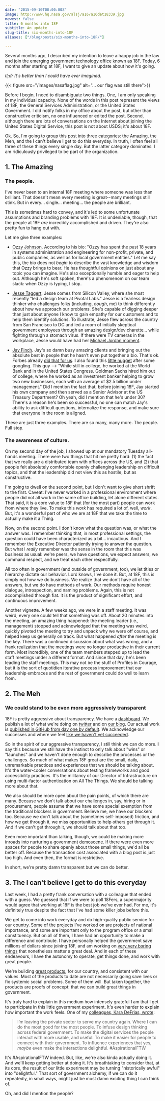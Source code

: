 ```yaml
---
date: "2015-09-10T00:00:00Z"
image: http://www.hq.nasa.gov/alsj/a16/a16det18339.jpg
newest: false
title: 6 months into 18F
subtitle: An update
slug-title: six-months-into-18F
aliases: ["/blog/posts/six-months-into-18F/"]

---
```


Several months ago, I described my intention to leave a happy job in the law and [join the emerging government technology office known as 18F](https://esq.io/blog/posts/joining-18f/). Today, 6 months after starting at 18F, I want to give an update about how it's going.

*tl;dr It's better than I could have ever imagined.*

<!--break-->

{{< figure src="/images/nasaflag.jpg" alt="... our flag was still there">}}

Before I begin, I need to disambiguate two things. One, I am only speaking in my individual capacity. None of the words in this post represent the views of 18F, the General Services Administration, or the United States Government. I did notify folks in my office about the post, but other than constructive criticism, no one influenced or edited the post. Second, although there are lots of conversations on the Internet about joining the United States Digital Service, this post is not about USDS; it's about 18F.

Ok. So, I'm going to group this post into three categories: the Amazing, the Meh, and the I can't believe I get to do this everyday. In truth, I often feel all three of these things every single day. But the latter category dominates: I am ridiculously privileged to be part of the organization.

## 1. The Amazing

### The people.

I've never been to an internal 18F meeting where someone was less than brilliant. That doesn't mean every meeting is great--many meetings still stink. But in every... single... meeting... the people are brilliant.

This is sometimes hard to convey, and it's led to some unfortunate assumptions and branding problems with 18F. It is undeniable, though, that the people at 18F *are* incredibly accomplished and driven. They're also pretty fun to hang out with.

Let me give three examples:

* [Ozzy Johnson](https://18f.gsa.gov/team/ozzy/). According to his bio: "Ozzy has spent the past 18 years in systems administration and engineering for non-profit, private, and public companies, as well as for local government entities." Let me say this, the bio does not *begin* to describe the vast knowledge and wisdom that Ozzy brings to bear. He has thoughtful opinions on just about any topic you can imagine. He's also exceptionally humble and eager to help out. Although he's soft spoken, there's a phenomenom on our team slack: when Ozzy is typing, I stop.

* [Jesse Taggert](https://18f.gsa.gov/team/jtag/). Jesse comes from Silicon Valley, where she most recently "led a design team at Pivotal Labs." Jesse is a fearless design thinker who challenges folks (including, _cough_, me) to think differently about how we approach our problems. She's capable of digging deeper than just about anyone I know to gain empathy for our customers and to help them identify solutions. To illustrate, Jesse flew across the country from San Francisco to DC and led a room of initially skeptical government employees through an amazing design/dev charette... while fighting through a stomach virus. If there were TV cameras in the workplace, Jesse would have had her [Michael Jordan moment](http://sports.espn.go.com/espn/espn25/story?page=moments/79).

* [Jay Finch](https://18f.gsa.gov/team/jfinch/). Jay's so damn busy amazing clients and bringing out the absolute best in people that he hasn't even put together a bio. That's ok. Forbes already [did that for us](http://www.forbes.com/sites/kathryndill/2015/07/29/government-workers-digital-democracy-from-the-forbes-30-under-30/). I also found this [little nugget](http://www.soapboxmedia.com/features/091112jayfinch.aspx) after some googling. This guy --> "While still in college, he worked at the World Bank and in the United States Congress. Goldman Sachs hired him out of college, where he worked as an investment banker helping to grow two new businesses, each with an average of $2.5 billion under management." Did I mention the fact that, before joining 18F, Jay started his own company and then served as a Senior Advisor at the US Treasury Department? Oh yeah, did I mention that he's under 30? There's a reason he's been so successful, no one can match Jay's ability to ask difficult questions, internalize the response, and make sure that everyone in the room is aligned.

These are just three examples. There are so many, many more. The people. Full stop.

### The awareness of culture.

On my second day of the job, I showed up at our mandatory Tuesday all-hands meeting. There were two things that hit me pretty hard: (1) the fact that we really are a distributed team with offices across the US, and (2) that people felt absolutely comfortable openly challenging leadership on difficult topics, and that the leadership did not view this as hostile, but as constructive.

I'm going to dwell on the second point, but I don't want to give short shrift to the first. Caveat: I've never worked in a professional environment where people did not all work in the same office building, let alone different states. That said, it is a core value to 18F that (for the most part) people can work from where they live. To make this _work_ has required a lot of, well, _work_. But, it's a wonderful part of who we are at 18F that we take the time to actually make it a Thing.

Now, on the second point. I don't know what the question was, or what the answer was. I remember thinking that, in most professional settings, the question could have been characterized as a bit... incautious. And I remember the Executive Director patiently trying to answer the question. But what I _really_ remember was the sense in the room that this was business as usual: we're peers, we have questions, we expect answers, we command respect, and we treat each other respectfully.

All too often in government (and outside of government, too), we let titles or hierarchy dictate our behavior. Lord knows, I've done it. But, at 18F, this is simply not how we do business. We realize that we don't have all of the answers, but we do have methods of work. Our methods require honest dialogue, introspection, and naming problems. Again, this is not accomplished through fiat. It is the product of significant effort, and continuous improvement.

Another vignette. A few weeks ago, we were in a staff meeting. It was weird; every one could tell that something was off. About 20 minutes into the meeting, an amazing thing happened: the meeting leader (i.e., management) stopped and acknowledged that the meeting was weird, quickly pivoted the meeting to try and unpack why we were off course, and helped keep us generally on track. But what happened *after* the meeting is the key. There was a continued discussion about what was wrong, and a frank realization that the meetings were no longer productive in their current form. Most incredibly, one of the team members stepped up to lead the staff meetings under a different format. And since that day, he's been leading the staff meetings. This may not be the stuff of Profiles in Courage, but it is the sort of quotidien iterative process improvement that our leadership embraces and the rest of government could do well to learn from.

## 2. The Meh

### We could stand to be even more aggressively transparent

18F is pretty aggressive about transparency. We have a [dashboard](https://18f.gsa.gov/dashboard). We publish a lot of what we're doing on [twitter](https://twitter.com/18f) and on [our blog](https://18f.gsa.gov/blog/). Our actual work is [published in GitHub from day one by default](https://github.com/18F/open-source-policy/blob/master/policy.md). We acknowledge our successes and where we feel [like we haven't yet succeeded](https://18f.gsa.gov/2015/03/17/does-18f-pass-the-bechdel-test-for-tech/).

So in the spirit of our aggressive transparency, I still think we can do more. I say this because we still have the instinct to only talk about "wins" or "launches" and we haven't done enough to describe the processes or the challenges. So much of what makes 18F great are the small, daily, unremarkable practices and experiences that we should be talking about. It's the water-cooler conversations about testing frameworks and good accessibility practices. It's the militancy of our Director of Infrastructure on using multi-factor authentication on All The Things. We should be talking more about that.

We also should be more open about the pain points, of which there are many. Because we don't talk about our challenges in, say, hiring or in procurement, people assume that we have some special exemption from the traditional blockers in government. Believe me, we have our blockers too. Because we don't talk about the (sometimes self-imposed) friction, and how we get through it, we miss opportunities to help others get through it. And if we can't get through it, we should talk about that too.

Even more important than talking, though, we could be making more inroads into nurturing a government [demoscene](https://en.wikipedia.org/wiki/Demoscene). If there were even more spaces for people to share openly about those small things, we'd all be better off. Because the transaction cost associated with a blog post is just too high. And even then, the format is restrictive.

In short, we're pretty damn transparent but we can do better.

## 3. The I can't believe I get to do this everyday

Last week, I had a pretty frank conversation with a colleague that ended with a guess. We guessed that if we were to poll 18Fers, a supermajority would agree that working at 18F is the best job we've ever had. For me, it's definitely true despite the fact that I've had some killer jobs before this.

We get to come into work everyday and do high-quality public service for our country. Some of the projects I've worked on are projects of national importance, and some are important only to the program office or a small constituency. But on all of them, I have had an opportunity to make a difference and contribute. I have personally helped the government save millions of dollars since joining 18F, and am working on [very very boring things](https://twitter.com/internetrebecca/status/611383478123368448) that nonetheless matter a great deal. And in each of these endeavours, I have the autonomy to operate, get things done, and work with great people.

We're building [great products](https://github.com/18F), for our country, and consistent with our values. Most of the products to date are not necessarily going save lives or fix systemic social problems. Some of them will. But taken together, the products are proofs of concept: that we can build great things in government.

It's truly hard to explain in this medium how intensely grateful I am that I get to participate in this little government experiment. It's even harder to explain how important the work feels. One of my [colleagues, Kara DeFrias, wrote](https://medium.com/thelist/why-i-m-returning-to-government-e191f8b14355):

> I’m leaving the private sector to serve my country again. Where I can do the most good for the most people. To infuse design thinking across federal government. To make the digital services the people interact with more usable, and useful. To make it easier for people to connect with their government. To influence experiences that yes, _maybe_ even make the interactions delightful. #AspirationalFTW

It's #AspirationalFTW indeed. But, like, we're also kinda actually doing it. And we'll keep getting better at doing it. It's breathtaking to consider that, at its core, the result of our little experiment may be turning "historically awful" into "delightful." That sort of government alchemy, if we can do it repeatedly, in small ways, might just be most damn exciting thing I can think of.

Oh, and did I mention the people?
